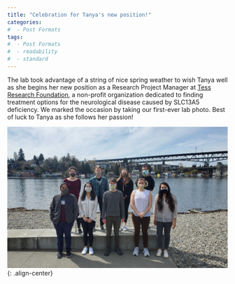 ```yaml
---
title: "Celebration for Tanya's new position!"
categories:
#  - Post Formats
tags:
#  - Post Formats
#  - readability
#  - standard
---
```

The lab took advantage of a string of nice spring weather to wish Tanya well as she begins her new position as a Research Project Manager at [Tess Research Foundation](https://www.tessresearch.org/), a non-profit organization dedicated to finding treatment options for the neurological disease caused by SLC13A5 deficiency. We marked the occasion by taking our first-ever lab photo. Best of luck to Tanya as she follows her passion!

![Rasmussen lab 1.0](/assets/images/raslab-april-2021-tanya-celebration.jpg){: .align-center} 
